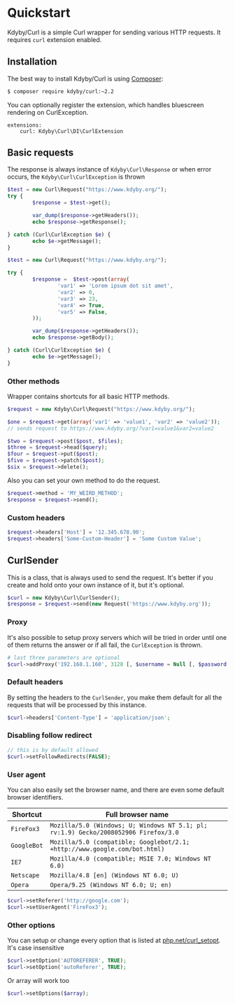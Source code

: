 # Quickstart

Kdyby/Curl is a simple Curl wrapper for sending various HTTP requests. It requires `curl` extension enabled.


## Installation

The best way to install Kdyby/Curl is using [Composer](http://getcomposer.org/):

```sh
$ composer require kdyby/curl:~2.2
```

You can optionally register the extension, which handles bluescreen rendering on CurlException.

```neon
extensions:
	curl: Kdyby\Curl\DI\CurlExtension
```


## Basic requests

The response is always instance of `Kdyby\Curl\Response` or when error occurs, the `Kdyby\Curl\CurlException` is thrown

```php
$test = new Curl\Request("https://www.kdyby.org/");
try {
        $response = $test->get();

        var_dump($response->getHeaders());
        echo $response->getResponse();

} catch (Curl\CurlException $e) {
        echo $e->getMessage();
}
```

```php
$test = new Curl\Request("https://www.kdyby.org/");

try {
        $response =  $test->post(array(
                'var1' => 'Lorem ipsum dot sit amet',
                'var2' => 0,
                'var3' => 23,
                'var4' => True,
                'var5' => False,
        ));

        var_dump($response->getHeaders());
        echo $response->getBody();

} catch (Curl\CurlException $e) {
        echo $e->getMessage();
}
```

### Other methods

Wrapper contains shortcuts for all basic HTTP methods.

```php
$request = new Kdyby\Curl\Request("https://www.kdyby.org/");

$one = $request->get(array('var1' => 'value1', 'var2' => 'value2'));
// sends request to https://www.kdyby.org/?var1=value1&var2=value2

$two = $request->post($post, $files);
$three = $request->head($query);
$four = $request->put($post);
$five = $request->patch($post);
$six = $request->delete();
```

Also you can set your own method to do the request.

```php
$request->method = 'MY_WEIRD_METHOD';
$response = $request->send();
```

### Custom headers


```php
$request->headers['Host'] = '12.345.678.90';
$request->headers['Some-Custom-Header'] = 'Some Custom Value';
```


## CurlSender

This is a class, that is always used to send the request. It's better if you create and hold onto your own instance of it, but it's optional.

```php
$curl = new Kdyby\Curl\CurlSender();
$response = $request->send(new Request('https://www.kdyby.org'));
```


### Proxy

It's also possible to setup proxy servers which will be tried in order until one of them returns the answer or if all fail, the `CurlException` is thrown.

```php
# last three parameters are optional
$curl->addProxy('192.168.1.160', 3128 [, $username = Null [, $password = Null [, $timeout = 15]]]);
```

### Default headers

By setting the headers to the `CurlSender`, you make them default for all the requests that will be processed by this instance.

```php
$curl->headers['Content-Type'] = 'application/json';
```


### Disabling follow redirect

```php
// this is by default allowed
$curl->setFollowRedirects(FALSE);
```

### User agent

You can also easily set the browser name, and there are even some default browser identifiers.

| Shortcut | Full browser name |
| -------- | ----------------- |
| `FireFox3` | `Mozilla/5.0 (Windows; U; Windows NT 5.1; pl; rv:1.9) Gecko/2008052906 Firefox/3.0` |
| `GoogleBot` | `Mozilla/5.0 (compatible; Googlebot/2.1; +http://www.google.com/bot.html)` |
| `IE7` | `Mozilla/4.0 (compatible; MSIE 7.0; Windows NT 6.0)` |
| `Netscape` | `Mozilla/4.8 [en] (Windows NT 6.0; U)` |
| `Opera` | `Opera/9.25 (Windows NT 6.0; U; en)` |

```php
$curl->setReferer('http://google.com');
$curl->setUserAgent('FireFox3');
```

### Other options

You can setup or change every option that is listed at [php.net/curl_setopt](http://php.net/curl_setopt).
It's case insensitive

```php
$curl->setOption('AUTOREFERER', TRUE);
$curl->setOption('autoReferer', TRUE);
```

Or array will work too

```php
$curl->setOptions($array);
```
